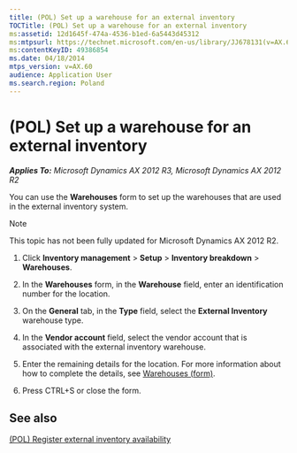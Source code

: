 ```yaml
---
title: (POL) Set up a warehouse for an external inventory
TOCTitle: (POL) Set up a warehouse for an external inventory
ms:assetid: 12d1645f-474a-4536-b1ed-6a5443d45312
ms:mtpsurl: https://technet.microsoft.com/en-us/library/JJ678131(v=AX.60)
ms:contentKeyID: 49386854
ms.date: 04/18/2014
mtps_version: v=AX.60
audience: Application User
ms.search.region: Poland
---
```


# (POL) Set up a warehouse for an external inventory 


_**Applies To:** Microsoft Dynamics AX 2012 R3, Microsoft Dynamics AX 2012 R2_

You can use the **Warehouses** form to set up the warehouses that are used in the external inventory system.


> [!NOTE]
> <P>This topic has not been fully updated for Microsoft Dynamics AX 2012 R2.</P>



1.  Click **Inventory management** \> **Setup** \> **Inventory breakdown** \> **Warehouses**.

2.  In the **Warehouses** form, in the **Warehouse** field, enter an identification number for the location.

3.  On the **General** tab, in the **Type** field, select the **External Inventory** warehouse type.

4.  In the **Vendor account** field, select the vendor account that is associated with the external inventory warehouse.

5.  Enter the remaining details for the location. For more information about how to complete the details, see [Warehouses (form)](https://technet.microsoft.com/en-us/library/aa620570\(v=ax.60\)).

6.  Press CTRL+S or close the form.

## See also

[(POL) Register external inventory availability](pol-register-external-inventory-availability.md)

  


